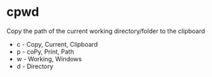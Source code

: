 # cpwd
Copy the path of the current working directory/folder to the clipboard

* c - Copy, Current, Clipboard
* p - coPy, Print, Path
* w - Working, Windows
* d - Directory
